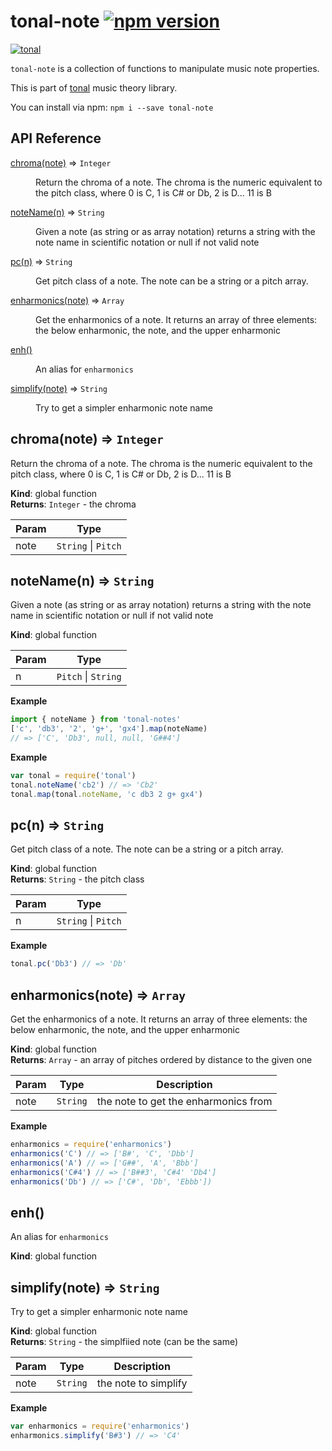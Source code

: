 # tonal-note [![npm version](https://img.shields.io/npm/v/tonal-note.svg)](https://www.npmjs.com/package/tonal-note)

[![tonal](https://img.shields.io/badge/tonal-note-yellow.svg)](https://www.npmjs.com/browse/keyword/tonal)

`tonal-note` is a collection of functions to manipulate music note properties.

This is part of [tonal](https://www.npmjs.com/package/tonal) music theory library.

You can install via npm: `npm i --save tonal-note`

## API Reference

<dl>
<dt><a href="#chroma">chroma(note)</a> ⇒ <code>Integer</code></dt>
<dd><p>Return the chroma of a note. The chroma is the numeric equivalent to the
pitch class, where 0 is C, 1 is C# or Db, 2 is D... 11 is B</p>
</dd>
<dt><a href="#noteName">noteName(n)</a> ⇒ <code>String</code></dt>
<dd><p>Given a note (as string or as array notation) returns a string
with the note name in scientific notation or null
if not valid note</p>
</dd>
<dt><a href="#pc">pc(n)</a> ⇒ <code>String</code></dt>
<dd><p>Get pitch class of a note. The note can be a string or a pitch array.</p>
</dd>
<dt><a href="#enharmonics">enharmonics(note)</a> ⇒ <code>Array</code></dt>
<dd><p>Get the enharmonics of a note. It returns an array of three elements: the
below enharmonic, the note, and the upper enharmonic</p>
</dd>
<dt><a href="#enh">enh()</a></dt>
<dd><p>An alias for <code>enharmonics</code></p>
</dd>
<dt><a href="#simplify">simplify(note)</a> ⇒ <code>String</code></dt>
<dd><p>Try to get a simpler enharmonic note name</p>
</dd>
</dl>

<a name="chroma"></a>

## chroma(note) ⇒ <code>Integer</code>
Return the chroma of a note. The chroma is the numeric equivalent to the
pitch class, where 0 is C, 1 is C# or Db, 2 is D... 11 is B

**Kind**: global function  
**Returns**: <code>Integer</code> - the chroma  

| Param | Type |
| --- | --- |
| note | <code>String</code> &#124; <code>Pitch</code> |

<a name="noteName"></a>

## noteName(n) ⇒ <code>String</code>
Given a note (as string or as array notation) returns a string
with the note name in scientific notation or null
if not valid note

**Kind**: global function  

| Param | Type |
| --- | --- |
| n | <code>Pitch</code> &#124; <code>String</code> |

**Example**  
```js
import { noteName } from 'tonal-notes'
['c', 'db3', '2', 'g+', 'gx4'].map(noteName)
// => ['C', 'Db3', null, null, 'G##4']
```
**Example**  
```js
var tonal = require('tonal')
tonal.noteName('cb2') // => 'Cb2'
tonal.map(tonal.noteName, 'c db3 2 g+ gx4')
```
<a name="pc"></a>

## pc(n) ⇒ <code>String</code>
Get pitch class of a note. The note can be a string or a pitch array.

**Kind**: global function  
**Returns**: <code>String</code> - the pitch class  

| Param | Type |
| --- | --- |
| n | <code>String</code> &#124; <code>Pitch</code> |

**Example**  
```js
tonal.pc('Db3') // => 'Db'
```
<a name="enharmonics"></a>

## enharmonics(note) ⇒ <code>Array</code>
Get the enharmonics of a note. It returns an array of three elements: the
below enharmonic, the note, and the upper enharmonic

**Kind**: global function  
**Returns**: <code>Array</code> - an array of pitches ordered by distance to the given one  

| Param | Type | Description |
| --- | --- | --- |
| note | <code>String</code> | the note to get the enharmonics from |

**Example**  
```js
enharmonics = require('enharmonics')
enharmonics('C') // => ['B#', 'C', 'Dbb']
enharmonics('A') // => ['G##', 'A', 'Bbb']
enharmonics('C#4') // => ['B##3', 'C#4' 'Db4']
enharmonics('Db') // => ['C#', 'Db', 'Ebbb'])
```
<a name="enh"></a>

## enh()
An alias for `enharmonics`

**Kind**: global function  
<a name="simplify"></a>

## simplify(note) ⇒ <code>String</code>
Try to get a simpler enharmonic note name

**Kind**: global function  
**Returns**: <code>String</code> - the simplfiied note (can be the same)  

| Param | Type | Description |
| --- | --- | --- |
| note | <code>String</code> | the note to simplify |

**Example**  
```js
var enharmonics = require('enharmonics')
enharmonics.simplify('B#3') // => 'C4'
```

